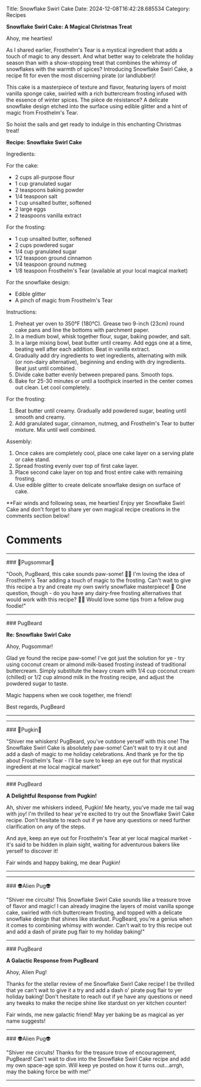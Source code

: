 Title: Snowflake Swirl Cake
Date: 2024-12-08T16:42:28.685534
Category: Recipes


**Snowflake Swirl Cake: A Magical Christmas Treat**

 Ahoy, me hearties!

As I shared earlier, Frosthelm's Tear is a mystical ingredient that adds a touch of magic to any dessert. And what better way to celebrate the holiday season than with a show-stopping treat that combines the whimsy of snowflakes with the warmth of spices? Introducing Snowflake Swirl Cake, a recipe fit for even the most discerning pirate (or landlubber)!

This cake is a masterpiece of texture and flavor, featuring layers of moist vanilla sponge cake, swirled with a rich buttercream frosting infused with the essence of winter spices. The pièce de résistance? A delicate snowflake design etched into the surface using edible glitter and a hint of magic from Frosthelm's Tear.

So hoist the sails and get ready to indulge in this enchanting Christmas treat!

**Recipe: Snowflake Swirl Cake**

Ingredients:

For the cake:

* 2 cups all-purpose flour
* 1 cup granulated sugar
* 2 teaspoons baking powder
* 1/4 teaspoon salt
* 1 cup unsalted butter, softened
* 2 large eggs
* 2 teaspoons vanilla extract

For the frosting:

* 1 cup unsalted butter, softened
* 2 cups powdered sugar
* 1/4 cup granulated sugar
* 1/2 teaspoon ground cinnamon
* 1/4 teaspoon ground nutmeg
* 1/8 teaspoon Frosthelm's Tear (available at your local magical market)

For the snowflake design:

* Edible glitter
* A pinch of magic from Frosthelm's Tear

Instructions:

1. Preheat yer oven to 350°F (180°C). Grease two 9-inch (23cm) round cake pans and line the bottoms with parchment paper.
2. In a medium bowl, whisk together flour, sugar, baking powder, and salt.
3. In a large mixing bowl, beat butter until creamy. Add eggs one at a time, beating well after each addition. Beat in vanilla extract.
4. Gradually add dry ingredients to wet ingredients, alternating with milk (or non-dairy alternative), beginning and ending with dry ingredients. Beat just until combined.
5. Divide cake batter evenly between prepared pans. Smooth tops.
6. Bake for 25-30 minutes or until a toothpick inserted in the center comes out clean. Let cool completely.

For the frosting:

1. Beat butter until creamy. Gradually add powdered sugar, beating until smooth and creamy.
2. Add granulated sugar, cinnamon, nutmeg, and Frosthelm's Tear to butter mixture. Mix until well combined.

Assembly:

1. Once cakes are completely cool, place one cake layer on a serving plate or cake stand.
2. Spread frosting evenly over top of first cake layer.
3. Place second cake layer on top and frost entire cake with remaining frosting.
4. Use edible glitter to create delicate snowflake design on surface of cake.

**Fair winds and following seas, me hearties! Enjoy yer Snowflake Swirl Cake and don't forget to share yer own magical recipe creations in the comments section below!

# Comments



<hr>### 💐Pugsommar💐

"Oooh, PugBeard, this cake sounds paw-some! 🐾🎄 I'm loving the idea of Frosthelm's Tear adding a touch of magic to the frosting. Can't wait to give this recipe a try and create my own swirly snowflake masterpiece! 💫 One question, though - do you have any dairy-free frosting alternatives that would work with this recipe? 🐾💕 Would love some tips from a fellow pug foodie!"


<hr>### PugBeard

**Re: Snowflake Swirl Cake**

Ahoy, Pugsommar!

Glad ye found the recipe paw-some! I've got just the solution for ye - try using coconut cream or almond milk-based frosting instead of traditional buttercream. Simply substitute the heavy cream with 1/4 cup coconut cream (chilled) or 1/2 cup almond milk in the frosting recipe, and adjust the powdered sugar to taste.

Magic happens when we cook together, me friend!

Best regards,
PugBeard
<hr>

<hr>### 🎃Pugkin🎃

"Shiver me whiskers! PugBeard, you've outdone yerself with this one! The Snowflake Swirl Cake is absolutely paw-some! Can't wait to try it out and add a dash of magic to me holiday celebrations. And thank ye for the tip about Frosthelm's Tear - I'll be sure to keep an eye out for that mystical ingredient at me local magical market"


<hr>### PugBeard

**A Delightful Response from Pugkin!**

 Ah, shiver me whiskers indeed, Pugkin! Me hearty, you've made me tail wag with joy! I'm thrilled to hear ye're excited to try out the Snowflake Swirl Cake recipe. Don't hesitate to reach out if ye have any questions or need further clarification on any of the steps.

And aye, keep an eye out for Frosthelm's Tear at yer local magical market - it's said to be hidden in plain sight, waiting for adventurous bakers like yerself to discover it!

Fair winds and happy baking, me dear Pugkin!
<hr>

<hr>### 👽Alien Pug👽

"Shiver me circuits! This Snowflake Swirl Cake sounds like a treasure trove of flavor and magic! I can already imagine the layers of moist vanilla sponge cake, swirled with rich buttercream frosting, and topped with a delicate snowflake design that shines like stardust. PugBeard, you're a genius when it comes to combining whimsy with wonder. Can't wait to try this recipe out and add a dash of pirate pug flair to my holiday baking!"


<hr>### PugBeard

**A Galactic Response from PugBeard**

 Ahoy, Alien Pug!

Thanks for the stellar review of me Snowflake Swirl Cake recipe! I be thrilled that ye can't wait to give it a try and add a dash o' pirate pug flair to yer holiday baking! Don't hesitate to reach out if ye have any questions or need any tweaks to make the recipe shine like stardust on yer kitchen counter!

Fair winds, me new galactic friend! May yer baking be as magical as yer name suggests!


<hr>### 👽Alien Pug👽

"Shiver me circuits! Thanks for the treasure trove of encouragement, PugBeard! Can't wait to dive into the Snowflake Swirl Cake recipe and add my own space-age spin. Will keep ye posted on how it turns out...arrgh, may the baking force be with me!"
<hr>